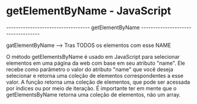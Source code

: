 # getElementByName - JavaScript


----------------------------------- getElementByName -----------------------------------

gatElementByName --> Tras TODOS os elementos com esse NAME


O método getElementsByName é usado em JavaScript para selecionar elementos em uma página da web com base em seu atributo "name".
Ele recebe como parâmetro o valor do atributo "name" que você deseja selecionar e retorna uma coleção de elementos correspondentes a esse valor.
A função retorna uma coleção de elementos, que pode ser acessada por índices ou por meio de iteração.
É importante ter em mente que o getElementsByName retorna uma coleção de elementos, não um array.